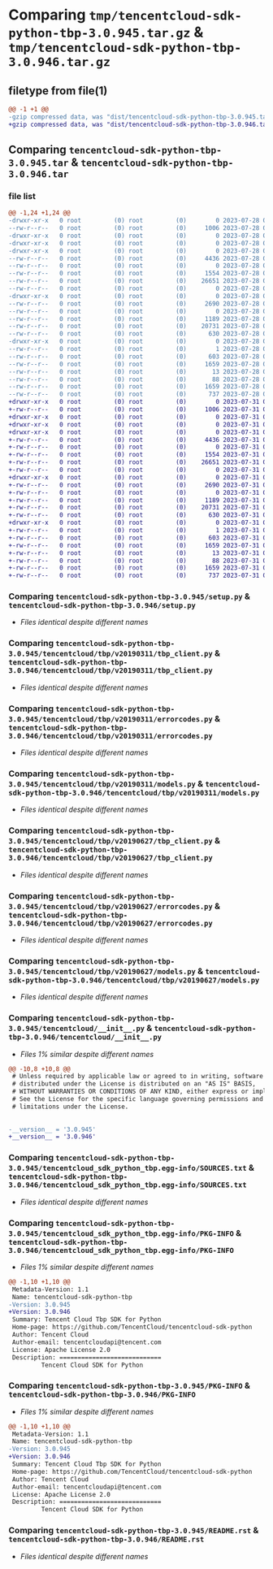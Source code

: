 # Comparing `tmp/tencentcloud-sdk-python-tbp-3.0.945.tar.gz` & `tmp/tencentcloud-sdk-python-tbp-3.0.946.tar.gz`

## filetype from file(1)

```diff
@@ -1 +1 @@
-gzip compressed data, was "dist/tencentcloud-sdk-python-tbp-3.0.945.tar", last modified: Fri Jul 28 00:35:48 2023, max compression
+gzip compressed data, was "dist/tencentcloud-sdk-python-tbp-3.0.946.tar", last modified: Mon Jul 31 00:36:07 2023, max compression
```

## Comparing `tencentcloud-sdk-python-tbp-3.0.945.tar` & `tencentcloud-sdk-python-tbp-3.0.946.tar`

### file list

```diff
@@ -1,24 +1,24 @@
-drwxr-xr-x   0 root         (0) root         (0)        0 2023-07-28 00:35:48.000000 tencentcloud-sdk-python-tbp-3.0.945/
--rw-r--r--   0 root         (0) root         (0)     1006 2023-07-28 00:35:48.000000 tencentcloud-sdk-python-tbp-3.0.945/setup.py
-drwxr-xr-x   0 root         (0) root         (0)        0 2023-07-28 00:35:48.000000 tencentcloud-sdk-python-tbp-3.0.945/tencentcloud/
-drwxr-xr-x   0 root         (0) root         (0)        0 2023-07-28 00:35:48.000000 tencentcloud-sdk-python-tbp-3.0.945/tencentcloud/tbp/
-drwxr-xr-x   0 root         (0) root         (0)        0 2023-07-28 00:35:48.000000 tencentcloud-sdk-python-tbp-3.0.945/tencentcloud/tbp/v20190311/
--rw-r--r--   0 root         (0) root         (0)     4436 2023-07-28 00:35:48.000000 tencentcloud-sdk-python-tbp-3.0.945/tencentcloud/tbp/v20190311/tbp_client.py
--rw-r--r--   0 root         (0) root         (0)        0 2023-07-28 00:35:48.000000 tencentcloud-sdk-python-tbp-3.0.945/tencentcloud/tbp/v20190311/__init__.py
--rw-r--r--   0 root         (0) root         (0)     1554 2023-07-28 00:35:48.000000 tencentcloud-sdk-python-tbp-3.0.945/tencentcloud/tbp/v20190311/errorcodes.py
--rw-r--r--   0 root         (0) root         (0)    26651 2023-07-28 00:35:48.000000 tencentcloud-sdk-python-tbp-3.0.945/tencentcloud/tbp/v20190311/models.py
--rw-r--r--   0 root         (0) root         (0)        0 2023-07-28 00:35:48.000000 tencentcloud-sdk-python-tbp-3.0.945/tencentcloud/tbp/__init__.py
-drwxr-xr-x   0 root         (0) root         (0)        0 2023-07-28 00:35:48.000000 tencentcloud-sdk-python-tbp-3.0.945/tencentcloud/tbp/v20190627/
--rw-r--r--   0 root         (0) root         (0)     2690 2023-07-28 00:35:48.000000 tencentcloud-sdk-python-tbp-3.0.945/tencentcloud/tbp/v20190627/tbp_client.py
--rw-r--r--   0 root         (0) root         (0)        0 2023-07-28 00:35:48.000000 tencentcloud-sdk-python-tbp-3.0.945/tencentcloud/tbp/v20190627/__init__.py
--rw-r--r--   0 root         (0) root         (0)     1189 2023-07-28 00:35:48.000000 tencentcloud-sdk-python-tbp-3.0.945/tencentcloud/tbp/v20190627/errorcodes.py
--rw-r--r--   0 root         (0) root         (0)    20731 2023-07-28 00:35:48.000000 tencentcloud-sdk-python-tbp-3.0.945/tencentcloud/tbp/v20190627/models.py
--rw-r--r--   0 root         (0) root         (0)      630 2023-07-28 00:35:48.000000 tencentcloud-sdk-python-tbp-3.0.945/tencentcloud/__init__.py
-drwxr-xr-x   0 root         (0) root         (0)        0 2023-07-28 00:35:48.000000 tencentcloud-sdk-python-tbp-3.0.945/tencentcloud_sdk_python_tbp.egg-info/
--rw-r--r--   0 root         (0) root         (0)        1 2023-07-28 00:35:48.000000 tencentcloud-sdk-python-tbp-3.0.945/tencentcloud_sdk_python_tbp.egg-info/dependency_links.txt
--rw-r--r--   0 root         (0) root         (0)      603 2023-07-28 00:35:48.000000 tencentcloud-sdk-python-tbp-3.0.945/tencentcloud_sdk_python_tbp.egg-info/SOURCES.txt
--rw-r--r--   0 root         (0) root         (0)     1659 2023-07-28 00:35:48.000000 tencentcloud-sdk-python-tbp-3.0.945/tencentcloud_sdk_python_tbp.egg-info/PKG-INFO
--rw-r--r--   0 root         (0) root         (0)       13 2023-07-28 00:35:48.000000 tencentcloud-sdk-python-tbp-3.0.945/tencentcloud_sdk_python_tbp.egg-info/top_level.txt
--rw-r--r--   0 root         (0) root         (0)       88 2023-07-28 00:35:48.000000 tencentcloud-sdk-python-tbp-3.0.945/setup.cfg
--rw-r--r--   0 root         (0) root         (0)     1659 2023-07-28 00:35:48.000000 tencentcloud-sdk-python-tbp-3.0.945/PKG-INFO
--rw-r--r--   0 root         (0) root         (0)      737 2023-07-28 00:35:48.000000 tencentcloud-sdk-python-tbp-3.0.945/README.rst
+drwxr-xr-x   0 root         (0) root         (0)        0 2023-07-31 00:36:07.000000 tencentcloud-sdk-python-tbp-3.0.946/
+-rw-r--r--   0 root         (0) root         (0)     1006 2023-07-31 00:36:07.000000 tencentcloud-sdk-python-tbp-3.0.946/setup.py
+drwxr-xr-x   0 root         (0) root         (0)        0 2023-07-31 00:36:07.000000 tencentcloud-sdk-python-tbp-3.0.946/tencentcloud/
+drwxr-xr-x   0 root         (0) root         (0)        0 2023-07-31 00:36:07.000000 tencentcloud-sdk-python-tbp-3.0.946/tencentcloud/tbp/
+drwxr-xr-x   0 root         (0) root         (0)        0 2023-07-31 00:36:07.000000 tencentcloud-sdk-python-tbp-3.0.946/tencentcloud/tbp/v20190311/
+-rw-r--r--   0 root         (0) root         (0)     4436 2023-07-31 00:36:07.000000 tencentcloud-sdk-python-tbp-3.0.946/tencentcloud/tbp/v20190311/tbp_client.py
+-rw-r--r--   0 root         (0) root         (0)        0 2023-07-31 00:36:07.000000 tencentcloud-sdk-python-tbp-3.0.946/tencentcloud/tbp/v20190311/__init__.py
+-rw-r--r--   0 root         (0) root         (0)     1554 2023-07-31 00:36:07.000000 tencentcloud-sdk-python-tbp-3.0.946/tencentcloud/tbp/v20190311/errorcodes.py
+-rw-r--r--   0 root         (0) root         (0)    26651 2023-07-31 00:36:07.000000 tencentcloud-sdk-python-tbp-3.0.946/tencentcloud/tbp/v20190311/models.py
+-rw-r--r--   0 root         (0) root         (0)        0 2023-07-31 00:36:07.000000 tencentcloud-sdk-python-tbp-3.0.946/tencentcloud/tbp/__init__.py
+drwxr-xr-x   0 root         (0) root         (0)        0 2023-07-31 00:36:07.000000 tencentcloud-sdk-python-tbp-3.0.946/tencentcloud/tbp/v20190627/
+-rw-r--r--   0 root         (0) root         (0)     2690 2023-07-31 00:36:07.000000 tencentcloud-sdk-python-tbp-3.0.946/tencentcloud/tbp/v20190627/tbp_client.py
+-rw-r--r--   0 root         (0) root         (0)        0 2023-07-31 00:36:07.000000 tencentcloud-sdk-python-tbp-3.0.946/tencentcloud/tbp/v20190627/__init__.py
+-rw-r--r--   0 root         (0) root         (0)     1189 2023-07-31 00:36:07.000000 tencentcloud-sdk-python-tbp-3.0.946/tencentcloud/tbp/v20190627/errorcodes.py
+-rw-r--r--   0 root         (0) root         (0)    20731 2023-07-31 00:36:07.000000 tencentcloud-sdk-python-tbp-3.0.946/tencentcloud/tbp/v20190627/models.py
+-rw-r--r--   0 root         (0) root         (0)      630 2023-07-31 00:36:07.000000 tencentcloud-sdk-python-tbp-3.0.946/tencentcloud/__init__.py
+drwxr-xr-x   0 root         (0) root         (0)        0 2023-07-31 00:36:07.000000 tencentcloud-sdk-python-tbp-3.0.946/tencentcloud_sdk_python_tbp.egg-info/
+-rw-r--r--   0 root         (0) root         (0)        1 2023-07-31 00:36:07.000000 tencentcloud-sdk-python-tbp-3.0.946/tencentcloud_sdk_python_tbp.egg-info/dependency_links.txt
+-rw-r--r--   0 root         (0) root         (0)      603 2023-07-31 00:36:07.000000 tencentcloud-sdk-python-tbp-3.0.946/tencentcloud_sdk_python_tbp.egg-info/SOURCES.txt
+-rw-r--r--   0 root         (0) root         (0)     1659 2023-07-31 00:36:07.000000 tencentcloud-sdk-python-tbp-3.0.946/tencentcloud_sdk_python_tbp.egg-info/PKG-INFO
+-rw-r--r--   0 root         (0) root         (0)       13 2023-07-31 00:36:07.000000 tencentcloud-sdk-python-tbp-3.0.946/tencentcloud_sdk_python_tbp.egg-info/top_level.txt
+-rw-r--r--   0 root         (0) root         (0)       88 2023-07-31 00:36:07.000000 tencentcloud-sdk-python-tbp-3.0.946/setup.cfg
+-rw-r--r--   0 root         (0) root         (0)     1659 2023-07-31 00:36:07.000000 tencentcloud-sdk-python-tbp-3.0.946/PKG-INFO
+-rw-r--r--   0 root         (0) root         (0)      737 2023-07-31 00:36:07.000000 tencentcloud-sdk-python-tbp-3.0.946/README.rst
```

### Comparing `tencentcloud-sdk-python-tbp-3.0.945/setup.py` & `tencentcloud-sdk-python-tbp-3.0.946/setup.py`

 * *Files identical despite different names*

### Comparing `tencentcloud-sdk-python-tbp-3.0.945/tencentcloud/tbp/v20190311/tbp_client.py` & `tencentcloud-sdk-python-tbp-3.0.946/tencentcloud/tbp/v20190311/tbp_client.py`

 * *Files identical despite different names*

### Comparing `tencentcloud-sdk-python-tbp-3.0.945/tencentcloud/tbp/v20190311/errorcodes.py` & `tencentcloud-sdk-python-tbp-3.0.946/tencentcloud/tbp/v20190311/errorcodes.py`

 * *Files identical despite different names*

### Comparing `tencentcloud-sdk-python-tbp-3.0.945/tencentcloud/tbp/v20190311/models.py` & `tencentcloud-sdk-python-tbp-3.0.946/tencentcloud/tbp/v20190311/models.py`

 * *Files identical despite different names*

### Comparing `tencentcloud-sdk-python-tbp-3.0.945/tencentcloud/tbp/v20190627/tbp_client.py` & `tencentcloud-sdk-python-tbp-3.0.946/tencentcloud/tbp/v20190627/tbp_client.py`

 * *Files identical despite different names*

### Comparing `tencentcloud-sdk-python-tbp-3.0.945/tencentcloud/tbp/v20190627/errorcodes.py` & `tencentcloud-sdk-python-tbp-3.0.946/tencentcloud/tbp/v20190627/errorcodes.py`

 * *Files identical despite different names*

### Comparing `tencentcloud-sdk-python-tbp-3.0.945/tencentcloud/tbp/v20190627/models.py` & `tencentcloud-sdk-python-tbp-3.0.946/tencentcloud/tbp/v20190627/models.py`

 * *Files identical despite different names*

### Comparing `tencentcloud-sdk-python-tbp-3.0.945/tencentcloud/__init__.py` & `tencentcloud-sdk-python-tbp-3.0.946/tencentcloud/__init__.py`

 * *Files 1% similar despite different names*

```diff
@@ -10,8 +10,8 @@
 # Unless required by applicable law or agreed to in writing, software
 # distributed under the License is distributed on an "AS IS" BASIS,
 # WITHOUT WARRANTIES OR CONDITIONS OF ANY KIND, either express or implied.
 # See the License for the specific language governing permissions and
 # limitations under the License.
 
 
-__version__ = '3.0.945'
+__version__ = '3.0.946'
```

### Comparing `tencentcloud-sdk-python-tbp-3.0.945/tencentcloud_sdk_python_tbp.egg-info/SOURCES.txt` & `tencentcloud-sdk-python-tbp-3.0.946/tencentcloud_sdk_python_tbp.egg-info/SOURCES.txt`

 * *Files identical despite different names*

### Comparing `tencentcloud-sdk-python-tbp-3.0.945/tencentcloud_sdk_python_tbp.egg-info/PKG-INFO` & `tencentcloud-sdk-python-tbp-3.0.946/tencentcloud_sdk_python_tbp.egg-info/PKG-INFO`

 * *Files 1% similar despite different names*

```diff
@@ -1,10 +1,10 @@
 Metadata-Version: 1.1
 Name: tencentcloud-sdk-python-tbp
-Version: 3.0.945
+Version: 3.0.946
 Summary: Tencent Cloud Tbp SDK for Python
 Home-page: https://github.com/TencentCloud/tencentcloud-sdk-python
 Author: Tencent Cloud
 Author-email: tencentcloudapi@tencent.com
 License: Apache License 2.0
 Description: ============================
         Tencent Cloud SDK for Python
```

### Comparing `tencentcloud-sdk-python-tbp-3.0.945/PKG-INFO` & `tencentcloud-sdk-python-tbp-3.0.946/PKG-INFO`

 * *Files 1% similar despite different names*

```diff
@@ -1,10 +1,10 @@
 Metadata-Version: 1.1
 Name: tencentcloud-sdk-python-tbp
-Version: 3.0.945
+Version: 3.0.946
 Summary: Tencent Cloud Tbp SDK for Python
 Home-page: https://github.com/TencentCloud/tencentcloud-sdk-python
 Author: Tencent Cloud
 Author-email: tencentcloudapi@tencent.com
 License: Apache License 2.0
 Description: ============================
         Tencent Cloud SDK for Python
```

### Comparing `tencentcloud-sdk-python-tbp-3.0.945/README.rst` & `tencentcloud-sdk-python-tbp-3.0.946/README.rst`

 * *Files identical despite different names*

